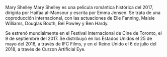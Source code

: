 Mary Shelley
Mary Shelley es una película romántica histórica del 2017, dirigida por Haifaa al-Mansour y escrita por Emma Jensen. Se trata de una coproducción internacional, con las actuaciones de Elle Fanning, Maisie Williams, Douglas Booth, Bel Powley y Ben Hardy.

Se estrenó mundialmente en el Festival Internacional de Cine de Toronto, el 9 de septiembre del 2017. Se distribuyó en los Estados Unidos el 25 de mayo del 2018, a través de IFC Films, y en el Reino Unido el 6 de julio del 2018, a través de Curzon Artificial Eye.